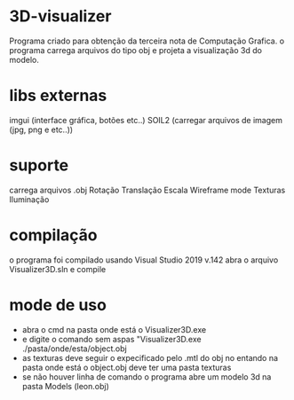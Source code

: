 # 3D-visualizer
Programa criado para obtenção da terceira nota de Computação Grafica.
o programa carrega arquivos do tipo obj e projeta a visualização 3d do modelo.

# libs externas
imgui (interface gráfica, botões etc..)
SOIL2 (carregar arquivos de imagem (jpg, png e etc..))
# suporte
carrega arquivos .obj
Rotação
Translação
Escala
Wireframe mode
Texturas
Iluminação

# compilação
o programa foi compilado usando Visual Studio 2019 v.142
abra o arquivo Visualizer3D.sln e compile

# mode de uso
- abra o cmd na pasta onde está o Visualizer3D.exe
- e digite o comando sem aspas "Visualizer3D.exe ./pasta/onde/esta/object.obj
- as texturas deve seguir o expecificado pelo .mtl do obj
  no entando na pasta onde está o object.obj deve ter uma pasta texturas
- se não houver linha de comando o programa abre um modelo 3d na pasta Models (leon.obj)